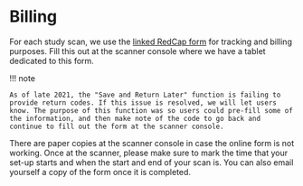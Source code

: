 # Billing

For each study scan, we use the [linked RedCap form](https://survey.eyes.uab.edu/surveys/?s=KPP8TNFLEC) for tracking and billing purposes. Fill this out at the scanner console where we have a tablet dedicated to this form.

!!! note

    As of late 2021, the "Save and Return Later" function is failing to provide return codes. If this issue is resolved, we will let users know. The purpose of this function was so users could pre-fill some of the information, and then make note of the code to go back and continue to fill out the form at the scanner console.

There are paper copies at the scanner console in case the online form is not working. Once at the scanner, please make sure to mark the time that your set-up starts and when the start and end of your scan is.  You can also email yourself a copy of the form once it is completed.
